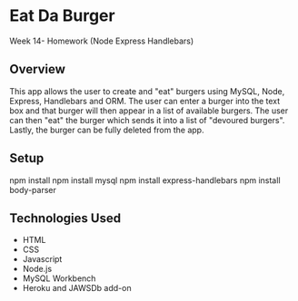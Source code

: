 # Eat Da Burger
Week 14- Homework (Node Express Handlebars)

## Overview
This app allows the user to create and "eat" burgers using MySQL, Node, Express, Handlebars and ORM.  The user can enter a burger into the text box and that burger will then appear in a list of available burgers. The user can then "eat" the burger which sends it into a list of "devoured burgers". Lastly, the burger can be fully deleted from the app. 





## Setup

npm install
npm install mysql
npm install express-handlebars
npm install body-parser




## Technologies Used
* HTML
* CSS
* Javascript
* Node.js
* MySQL Workbench
* Heroku and JAWSDb add-on

